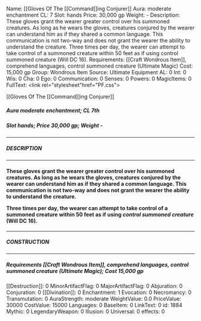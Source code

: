 Name: [[Gloves Of The [[Command]]ing Conjurer]]
Aura: moderate enchantment
CL: 7
Slot: hands
Price: 30,000 gp
Weight: -
Description: These gloves grant the wearer greater control over his summoned creatures. As long as he wears the gloves, creatures conjured by the wearer can understand him as if they shared a common language. This communication is not two-way and does not grant the wearer the ability to understand the creature. Three times per day, the wearer can attempt to take control of a summoned creature within 50 feet as if using control summoned creature (Will DC 16).
Requirements: [[Craft Wondrous Item]], comprehend languages, control summoned creature (Ultimate Magic)
Cost: 15,000 gp
Group: Wondrous Item
Source: Ultimate Equipment
AL: 0
Int: 0
Wis: 0
Cha: 0
Ego: 0
Communication: 0
Senses: 0
Powers: 0
MagicItems: 0
FullText: <link rel="stylesheet"href="PF.css"><div class="heading"><p class="alignleft">[[Gloves Of The [[Command]]ing Conjurer]]</p><div style="clear: both;"></div></div><div><h5><b>Aura </b>moderate enchantment; <b>CL </b>7th</h5><h5><b>Slot </b>hands; <b>Price </b>30,000 gp; <b>Weight </b>-</h5></div><hr/><div><h5><b>DESCRIPTION</b></h5></div><hr/><div><h4><p>These gloves grant the wearer greater control over his summoned creatures. As long as he wears the gloves, creatures conjured by the wearer can understand him as if they shared a common language. This communication is not two-way and does not grant the wearer the ability to understand the creature. </p><p>Three times per day, the wearer can attempt to take control of a summoned creature within 50 feet as if using <i>control summoned creature</i> (Will DC 16).</p></h4></div><hr/><div><h5><b>CONSTRUCTION</b></h5></div><hr/><div><h5><b>Requirements </b>[[Craft Wondrous Item]], <i>comprehend languages</i>, <i>control summoned creature (Ultimate Magic)</i>; <b>Cost </b>15,000 gp</h5></div>
[[Destruction]]: 0
MinorArtifactFlag: 0
MajorArtifactFlag: 0
Abjuration: 0
Conjuration: 0
[[Divination]]: 0
Enchantment: 1
Evocation: 0
Necromancy: 0
Transmutation: 0
AuraStrength: moderate
WeightValue: 0.0
PriceValue: 30000
CostValue: 15000
Languages: 0
BaseItem: 0
LinkText: 0
id: 1884
Mythic: 0
LegendaryWeapon: 0
Illusion: 0
Universal: 0
effects: 0

